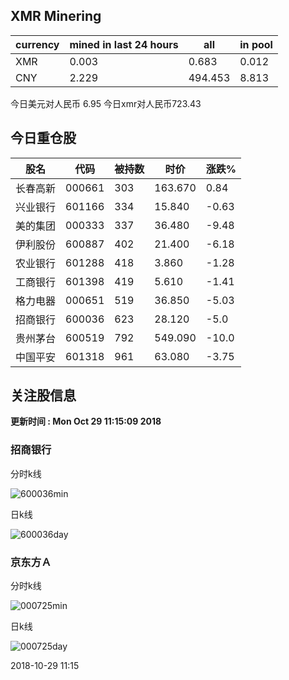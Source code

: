 ## XMR Minering

|currency|mined in last 24 hours|all|in pool|
|---|---|---|---|
|XMR|0.003|0.683|0.012|
|CNY|2.229|494.453|8.813|

今日美元对人民币 6.95	今日xmr对人民币723.43


## 今日重仓股 

|股名|代码|被持数|时价|涨跌%|
|---|---|---|---|---|
|长春高新|000661|303|163.670|0.84|
|兴业银行|601166|334|15.840|-0.63|
|美的集团|000333|337|36.480|-9.48|
|伊利股份|600887|402|21.400|-6.18|
|农业银行|601288|418|3.860|-1.28|
|工商银行|601398|419|5.610|-1.41|
|格力电器|000651|519|36.850|-5.03|
|招商银行|600036|623|28.120|-5.0|
|贵州茅台|600519|792|549.090|-10.0|
|中国平安|601318|961|63.080|-3.75|

## 关注股信息
**更新时间 : Mon Oct 29 11:15:09 2018**
### 招商银行 
分时k线

![600036min](http://image.sinajs.cn/newchart/min/n/sh600036.gif)

日k线

![600036day](http://image.sinajs.cn/newchart/daily/n/sh600036.gif)

### 京东方Ａ 
分时k线

![000725min](http://image.sinajs.cn/newchart/min/n/sz000725.gif)

日k线

![000725day](http://image.sinajs.cn/newchart/daily/n/sz000725.gif)

2018-10-29 11:15